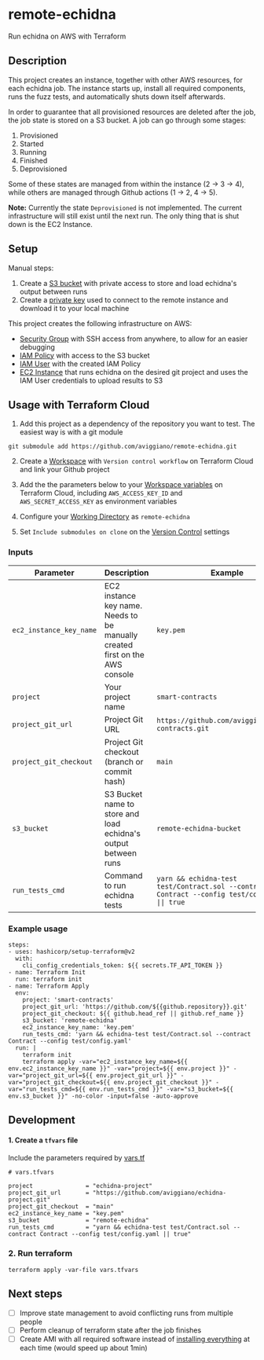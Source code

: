 # remote-echidna

Run echidna on AWS with Terraform

## Description

This project creates an instance, together with other AWS resources, for each echidna job. The instance starts up, install all required components, runs the fuzz tests, and automatically shuts down itself afterwards.

In order to guarantee that all provisioned resources are deleted after the job, the job state is stored on a S3 bucket. A job can go through some stages:

1. Provisioned
2. Started
3. Running
4. Finished
5. Deprovisioned

Some of these states are managed from within the instance (2 -> 3 -> 4), while others are managed through Github actions (1 -> 2, 4 -> 5).

**Note:** Currently the state `Deprovisioned` is not implemented. The current infrastructure will still exist until the next run. The only thing that is shut down is the EC2 Instance.

## Setup

Manual steps:

1. Create a [S3 bucket](./terraform/s3_bucket.tf) with private access to store and load echidna's output between runs
2. Create a [private key](./terraform/ec2_instance.tf) used to connect to the remote instance and download it to your local machine

This project creates the following infrastructure on AWS:

- [Security Group](./terraform/security_group.tf) with SSH access from anywhere, to allow for an easier debugging
- [IAM Policy](./terraform/iam_user.tf) with access to the S3 bucket
- [IAM User](./terraform/iam_user.tf) with the created IAM Policy
- [EC2 Instance](./terraform/ec2_instance.tf) that runs echidna on the desired git project and uses the IAM User credentials to upload results to S3

## Usage with Terraform Cloud

1. Add this project as a dependency of the repository you want to test. The easiest way is with a git module

```
git submodule add https://github.com/aviggiano/remote-echidna.git
```

2. Create a [Workspace](https://app.terraform.io/app/YOUR_ORG/workspaces/new) with `Version control workflow` on Terraform Cloud and link your Github project

3. Add the the parameters below to your [Workspace variables](https://app.terraform.io/app/YOUR_ORG/workspaces/YOUR_WORKSPACE/variables) on Terraform Cloud, including `AWS_ACCESS_KEY_ID` and `AWS_SECRET_ACCESS_KEY` as environment variables

4. Configure your [Working Directory](https://app.terraform.io/app/YOUR_ORG/workspaces/YOUR_WORKSPACE/settings/general) as `remote-echidna`

5. Set `Include submodules on clone` on the [Version Control](https://app.terraform.io/app/YOUR_ORG/workspaces/YOUR_WORKSPACE/settings/version-control) settings

### Inputs

| Parameter               | Description                                                                  | Example                                                                                          | Required |
| ----------------------- | ---------------------------------------------------------------------------- | ------------------------------------------------------------------------------------------------ | -------- |
| `ec2_instance_key_name` | EC2 instance key name. Needs to be manually created first on the AWS console | `key.pem`                                                                                        | Yes      |
| `project`               | Your project name                                                            | `smart-contracts`                                                                                | Yes      |
| `project_git_url`       | Project Git URL                                                              | `https://github.com/aviggiano/smart-contracts.git`                                               | Yes      |
| `project_git_checkout`  | Project Git checkout (branch or commit hash)                                 | `main`                                                                                           | Yes      |
| `s3_bucket`             | S3 Bucket name to store and load echidna's output between runs               | `remote-echidna-bucket`                                                                          | Yes      |
| `run_tests_cmd`         | Command to run echidna tests                                                 | `yarn && echidna-test test/Contract.sol --contract Contract --config test/config.yaml \|\| true` | Yes      |

### Example usage

```
steps:
- uses: hashicorp/setup-terraform@v2
  with:
    cli_config_credentials_token: ${{ secrets.TF_API_TOKEN }}
- name: Terraform Init
  run: terraform init
- name: Terraform Apply
  env:
    project: 'smart-contracts'
    project_git_url: 'https://github.com/${{github.repository}}.git'
    project_git_checkout: ${{ github.head_ref || github.ref_name }}
    s3_bucket: 'remote-echidna'
    ec2_instance_key_name: 'key.pem'
    run_tests_cmd: 'yarn && echidna-test test/Contract.sol --contract Contract --config test/config.yaml'
  run: |
    terraform init
    terraform apply -var="ec2_instance_key_name=${{ env.ec2_instance_key_name }}" -var="project=${{ env.project }}" -var="project_git_url=${{ env.project_git_url }}" -var="project_git_checkout=${{ env.project_git_checkout }}" -var="run_tests_cmd=${{ env.run_tests_cmd }}" -var="s3_bucket=${{ env.s3_bucket }}" -no-color -input=false -auto-approve
```

## Development

#### 1. Create a `tfvars` file

Include the parameters required by [vars.tf](./terraform/vars.tf)

```
# vars.tfvars

project               = "echidna-project"
project_git_url       = "https://github.com/aviggiano/echidna-project.git"
project_git_checkout  = "main"
ec2_instance_key_name = "key.pem"
s3_bucket             = "remote-echidna"
run_tests_cmd         = "yarn && echidna-test test/Contract.sol --contract Contract --config test/config.yaml || true"
```

### 2. Run terraform

```
terraform apply -var-file vars.tfvars
```

## Next steps

- [ ] Improve state management to avoid conflicting runs from multiple people
- [ ] Perform cleanup of terraform state after the job finishes
- [ ] Create AMI with all required software instead of [installing everything](./terraform/user_data.tftpl) at each time (would speed up about 1min)
